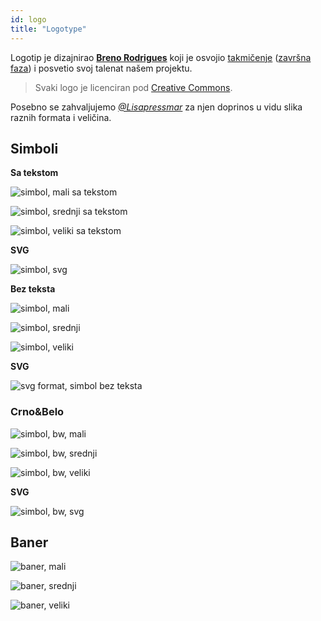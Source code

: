 ```yaml
---
id: logo
title: "Logotype"
---
```

Logotip je dizajnirao **[Breno Rodrigues](https://github.com/rodriguesbreno)** koji je osvojio [takmičenje](https://github.com/verdaccio/verdaccio/issues/237) ([završna faza](https://github.com/verdaccio/verdaccio/issues/328)) i posvetio svoj talenat našem projektu.

> Svaki logo je licenciran pod [Creative Commons](https://github.com/verdaccio/verdaccio/blob/master/LICENSE-docs).

Posebno se zahvaljujemo *[@Lisapressmar](https://github.com/Lisapressmar)* za njen doprinos u vidu slika raznih formata i veličina.

## Simboli

**Sa tekstom**

![simbol, mali sa tekstom](assets/logo/symbol/png/logo-small-header-bottom.png)

![simbol, srednji sa tekstom](assets/logo/symbol/png/logo-small-header-bottom@2x.png)

![simbol, veliki sa tekstom](assets/logo/symbol/png/logo-small-header-bottom@3x.png)

**SVG**

![simbol, svg](assets/logo/symbol/svg/logo-small-header-bottom.svg)

**Bez teksta**

![simbol, mali](assets/logo/symbol/png/verdaccio-tiny.png)

![simbol, srednji](assets/logo/symbol/png/verdaccio-tiny@2x.png)

![simbol, veliki](assets/logo/symbol/png/verdaccio-tiny@3x.png)

**SVG**

![svg format, simbol bez teksta](assets/logo/symbol/svg/verdaccio-tiny.svg)

### Crno&Belo

![simbol, bw, mali](assets/logo/symbol/png/verdaccio-blackwhite.png)

![simbol, bw, srednji](assets/logo/symbol/png/verdaccio-blackwhite@2x.png)

![simbol, bw, veliki](assets/logo/symbol/png/verdaccio-blackwhite@3x.png)

**SVG**

![simbol, bw, svg](assets/logo/symbol/svg/verdaccio-blackwhite.svg)

## Baner

![baner, mali](assets/logo/banner/png/verdaccio-banner.png)

![baner, srednji](assets/logo/banner/png/verdaccio-banner@2x.png)

![baner, veliki](assets/logo/banner/png/verdaccio-banner@3x.png)